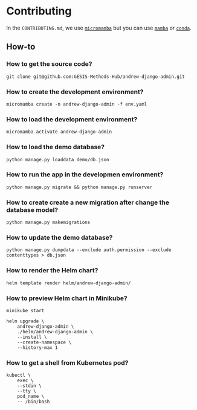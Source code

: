 # Contributing

In the `CONTRIBUTING.md`, we use [`micromamba`](https://mamba.readthedocs.io/en/latest/user_guide/micromamba.html) but you can use [`mamba`](https://mamba.readthedocs.io/en/latest/user_guide/mamba.html) or [`conda`](https://docs.conda.io/).

## How-to

### How to get the source code?

```{bash}
git clone git@github.com:GESIS-Methods-Hub/andrew-django-admin.git
```

### How to create the development environment?

```{bash}
micromamba create -n andrew-django-admin -f env.yaml
```

### How to load the development environment?

```{bash}
micromamba activate andrew-django-admin
```

### How to load the demo database?

```{bash}
python manage.py loaddata demo/db.json
```

### How to run the app in the developmen environment?

```{bash}
python manage.py migrate && python manage.py runserver
```

### How to create create a new migration after change the database model?

```{bash}
python manage.py makemigrations
```

### How to update the demo database?

```{bash}
python manage.py dumpdata --exclude auth.permission --exclude contenttypes > db.json
```

### How to render the Helm chart?

```{bash}
helm template render helm/andrew-django-admin/
```

### How to preview Helm chart in Minikube?

```{bash}
minikube start
```

```{bash}
helm upgrade \
    andrew-django-admin \
    ./helm/andrew-django-admin \
    --install \
    --create-namespace \
    --history-max 1
```

### How to get a shell from Kubernetes pod?

```{bash}
kubectl \
    exec \
    --stdin \
    --tty \
    pod_name \
    -- /bin/bash
```
